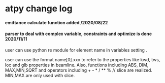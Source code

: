 # atpy change log
#### emittance calculate function added        /2020/08/22

#### parser to deal with complex variable, constraints and optimize is done 2020/11/11

user can use python re module for element name in variables setting .

user can use the format name[0].xxx  to refer to the properties like kwd, tws, loc and glb properties in beamline. Also, functions including ABS, DIM, MAX,MIN,SQRT and operators including + - * / ** % // slice are realized. MIN,MAX are only used with slice.